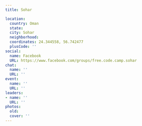 ```yaml
---
title: Sohar

location:
  country: Oman
  state: 
  city: Sohar
  neighborhood: 
  coordinates: 24.344558, 56.742477
  plusCode: ''
social:
  name: Facebook
  URL: https://www.facebook.com/groups/free.code.camp.sohar
chat:
  name: ''
  URL: ''
event:
  name: ''
  URL: ''
leaders:
- name: ''
  URL: ''
photos:
  old: 
  cover: ''
---
```

